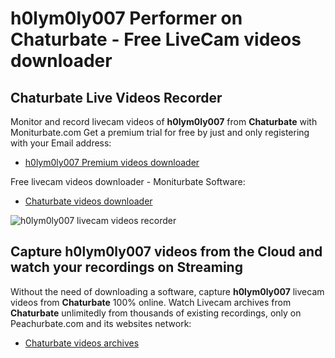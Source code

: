 # h0lym0ly007 Performer on Chaturbate - Free LiveCam videos downloader

## Chaturbate Live Videos Recorder

Monitor and record livecam videos of **h0lym0ly007** from **Chaturbate** with Moniturbate.com
Get a premium trial for free by just and only registering with your Email address:
* [h0lym0ly007 Premium videos downloader](https://moniturbate.com/request-demo-licence-key.html)

Free livecam videos downloader - Moniturbate Software:
* [Chaturbate videos downloader](https://moniturbate.com/moniturbate-download-software.html)

![h0lym0ly007 livecam videos recorder](https://peachurnet.com/templates/moniturbate-software.png)


## Capture h0lym0ly007 videos from the Cloud and watch your recordings on Streaming

Without the need of downloading a software, capture **h0lym0ly007** livecam videos from **Chaturbate** 100% online.
Watch Livecam archives from **Chaturbate** unlimitedly from thousands of existing recordings, only on Peachurbate.com and its websites network:
* [Chaturbate videos archives](https://peachurnet.com/)